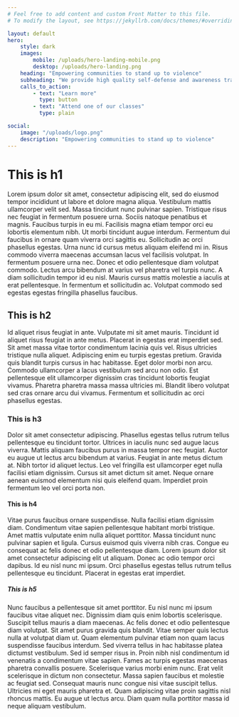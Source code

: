```yaml
---
# Feel free to add content and custom Front Matter to this file.
# To modify the layout, see https://jekyllrb.com/docs/themes/#overriding-theme-defaults

layout: default
hero:
    style: dark
    images:
        mobile: /uploads/hero-landing-mobile.png
        desktop: /uploads/hero-landing.png
    heading: "Empowering communities to stand up to violence"
    subheading: "We provide high quality self-defense and awareness training to local communities in the Los Angeles County and the greater Los Angeles area."
    calls_to_action:
        - text: "Learn more"
          type: button
        - text: "Attend one of our classes"
          type: plain

social:
    image: "/uploads/logo.png"
    description: "Empowering communities to stand up to violence"
---
```


# This is h1

Lorem ipsum dolor sit amet, consectetur adipiscing elit, sed do eiusmod tempor incididunt ut labore et dolore magna aliqua. Vestibulum mattis ullamcorper velit sed. Massa tincidunt nunc pulvinar sapien. Tristique risus nec feugiat in fermentum posuere urna. Sociis natoque penatibus et magnis. Faucibus turpis in eu mi. Facilisis magna etiam tempor orci eu lobortis elementum nibh. Ut morbi tincidunt augue interdum. Fermentum dui faucibus in ornare quam viverra orci sagittis eu. Sollicitudin ac orci phasellus egestas. Urna nunc id cursus metus aliquam eleifend mi in. Risus commodo viverra maecenas accumsan lacus vel facilisis volutpat. In fermentum posuere urna nec. Donec et odio pellentesque diam volutpat commodo. Lectus arcu bibendum at varius vel pharetra vel turpis nunc. A diam sollicitudin tempor id eu nisl. Mauris cursus mattis molestie a iaculis at erat pellentesque. In fermentum et sollicitudin ac. Volutpat commodo sed egestas egestas fringilla phasellus faucibus.

## This is h2

Id aliquet risus feugiat in ante. Vulputate mi sit amet mauris. Tincidunt id aliquet risus feugiat in ante metus. Placerat in egestas erat imperdiet sed. Sit amet massa vitae tortor condimentum lacinia quis vel. Risus ultricies tristique nulla aliquet. Adipiscing enim eu turpis egestas pretium. Gravida quis blandit turpis cursus in hac habitasse. Eget dolor morbi non arcu. Commodo ullamcorper a lacus vestibulum sed arcu non odio. Est pellentesque elit ullamcorper dignissim cras tincidunt lobortis feugiat vivamus. Pharetra pharetra massa massa ultricies mi. Blandit libero volutpat sed cras ornare arcu dui vivamus. Fermentum et sollicitudin ac orci phasellus egestas.


### This is h3

Dolor sit amet consectetur adipiscing. Phasellus egestas tellus rutrum tellus pellentesque eu tincidunt tortor. Ultrices in iaculis nunc sed augue lacus viverra. Mattis aliquam faucibus purus in massa tempor nec feugiat. Auctor eu augue ut lectus arcu bibendum at varius. Feugiat in ante metus dictum at. Nibh tortor id aliquet lectus. Leo vel fringilla est ullamcorper eget nulla facilisi etiam dignissim. Cursus sit amet dictum sit amet. Neque ornare aenean euismod elementum nisi quis eleifend quam. Imperdiet proin fermentum leo vel orci porta non.

#### This is h4

Vitae purus faucibus ornare suspendisse. Nulla facilisi etiam dignissim diam. Condimentum vitae sapien pellentesque habitant morbi tristique. Amet mattis vulputate enim nulla aliquet porttitor. Massa tincidunt nunc pulvinar sapien et ligula. Cursus euismod quis viverra nibh cras. Congue eu consequat ac felis donec et odio pellentesque diam. Lorem ipsum dolor sit amet consectetur adipiscing elit ut aliquam. Donec ac odio tempor orci dapibus. Id eu nisl nunc mi ipsum. Orci phasellus egestas tellus rutrum tellus pellentesque eu tincidunt. Placerat in egestas erat imperdiet.

##### This is h5

Nunc faucibus a pellentesque sit amet porttitor. Eu nisl nunc mi ipsum faucibus vitae aliquet nec. Dignissim diam quis enim lobortis scelerisque. Suscipit tellus mauris a diam maecenas. Ac felis donec et odio pellentesque diam volutpat. Sit amet purus gravida quis blandit. Vitae semper quis lectus nulla at volutpat diam ut. Quam elementum pulvinar etiam non quam lacus suspendisse faucibus interdum. Sed viverra tellus in hac habitasse platea dictumst vestibulum. Sed id semper risus in. Proin nibh nisl condimentum id venenatis a condimentum vitae sapien. Fames ac turpis egestas maecenas pharetra convallis posuere. Scelerisque varius morbi enim nunc. Erat velit scelerisque in dictum non consectetur. Massa sapien faucibus et molestie ac feugiat sed. Consequat mauris nunc congue nisi vitae suscipit tellus. Ultricies mi eget mauris pharetra et. Quam adipiscing vitae proin sagittis nisl rhoncus mattis. Eu augue ut lectus arcu. Diam quam nulla porttitor massa id neque aliquam vestibulum.